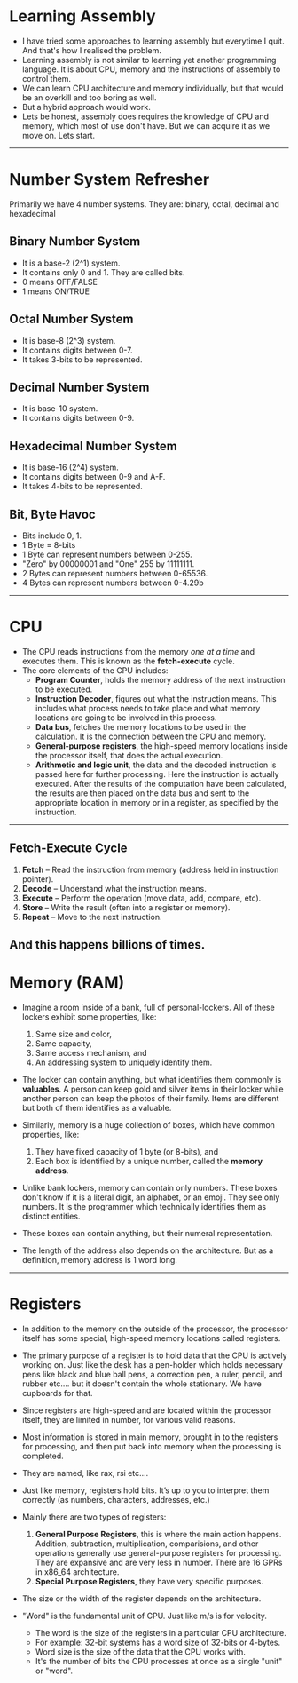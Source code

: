 # Learning Assembly
+ I have tried some approaches to learning assembly but everytime I quit. And that's how I realised the problem.
+ Learning assembly is not similar to learning yet another programming language. It is about CPU, memory and the instructions of assembly to control them.
+ We can learn CPU architecture and memory individually, but that would be an overkill and too boring as well.
+ But a hybrid approach would work.
+ Lets be honest, assembly does requires the knowledge of CPU and memory, which most of use don't have. But we can acquire it as we move on. Lets start.
----

# Number System Refresher

Primarily we have 4 number systems. They are: binary, octal, decimal and hexadecimal

## Binary Number System

+ It is a base-2 (2^1) system.
+ It contains only 0 and 1. They are called bits.
+ 0 means OFF/FALSE
+ 1 means ON/TRUE

## Octal Number System

+ It is base-8 (2^3) system.
+ It contains digits between 0-7.
+ It takes 3-bits to be represented.

## Decimal Number System

+ It is base-10 system.
+ It contains digits between 0-9.

## Hexadecimal Number System

+ It is base-16 (2^4) system.
+ It contains digits between 0-9 and A-F.
+ It takes 4-bits to be represented.

## Bit, Byte Havoc
+ Bits include 0, 1.
+ 1 Byte = 8-bits
+ 1 Byte can represent numbers between 0-255. 
+ "Zero" by 00000001 and "One" 255 by 11111111.
+ 2 Bytes can represent numbers between 0-65536.
+ 4 Bytes can represent numbers between 0-4.29b
----

# CPU
+ The CPU reads instructions from the memory *one at a time* and executes them. This is known as the **fetch-execute** cycle.
+ The core elements of the CPU includes:
  + **Program Counter**, holds the memory address of the next instruction to be executed.
  + **Instruction Decoder**, figures out what the instruction means. This includes what process needs to take place and what memory locations are going to be involved in this process.
  + **Data bus**, fetches the memory locations to be used in the calculation. It is the connection between the CPU and memory.
  + **General-purpose registers**, the high-speed memory locations inside the processor itself, that does the actual execution.
  + **Arithmetic and logic unit**, the data and the decoded instruction is passed here for further processing. Here the instruction is actually executed. After the results of the computation have been calculated, the results are then placed on the data bus and sent to the appropriate location in memory or in a register, as specified by the instruction.
----

## Fetch-Execute Cycle
1. **Fetch** – Read the instruction from memory (address held in instruction pointer).
2. **Decode** – Understand what the instruction means.
3. **Execute** – Perform the operation (move data, add, compare, etc).
4. **Store** – Write the result (often into a register or memory).
5. **Repeat** – Move to the next instruction.

And this happens billions of times.
----

# Memory (RAM)
+ Imagine a room inside of a bank, full of personal-lockers. All of these lockers exhibit some properties, like:
  1. Same size and color,
  2. Same capacity,
  3. Same access mechanism, and
  4. An addressing system to uniquely identify them.
+ The locker can contain anything, but what identifies them commonly is **valuables**. A person can keep gold and silver items in their locker while another person can keep the photos of their family. Items are different but both of them identifies as a valuable.

+ Similarly, memory is a huge collection of boxes, which have common properties, like: 
  1. They have fixed capacity of 1 byte (or 8-bits), and
  2. Each box is identified by a unique number, called the **memory address**.
+ Unlike bank lockers, memory can contain only numbers. These boxes don't know if it is a literal digit, an alphabet, or an emoji. They see only numbers. It is the programmer which technically identifies them as distinct entities.
+ These boxes can contain anything, but their numeral representation.

+ The length of the address also depends on the architecture. But as a definition, memory address is 1 word long.
----

# Registers
+ In addition to the memory on the outside of the processor, the processor itself has some special, high-speed memory locations called registers.
+ The primary purpose of a register is to hold data that the CPU is actively working on. Just like the desk has a pen-holder which holds necessary pens like black and blue ball pens, a correction pen, a ruler, pencil, and rubber etc.... but it doesn't contain the whole stationary. We have cupboards for that.
+ Since registers are high-speed and are located within the processor itself, they are limited in number, for various valid reasons.
+ Most information is stored in main memory, brought in to the registers for processing, and then put back into memory when the processing is completed.
+ They are named, like rax, rsi etc....
+ Just like memory, registers hold bits. It’s up to you to interpret them correctly (as numbers, characters, addresses, etc.)
+ Mainly there are two types of registers:
  1. **General Purpose Registers**, this is where the main action happens. Addition, subtraction, multiplication, comparisions, and other operations generally use general-purpose registers for processing. They are expansive and are very less in number. There are 16 GPRs in x86_64 architecture.
  2. **Special Purpose Registers**, they have very specific purposes.

+ The size or the width of the register depends on the architecture.
+ "Word" is the fundamental unit of CPU. Just like m/s is for velocity.
  + The word is the size of the registers in a particular CPU architecture.
  + For example: 32-bit systems has a word size of 32-bits or 4-bytes.
  + Word size is the size of the data that the CPU works with.
  + It's the number of bits the CPU processes at once as a single "unit" or "word".